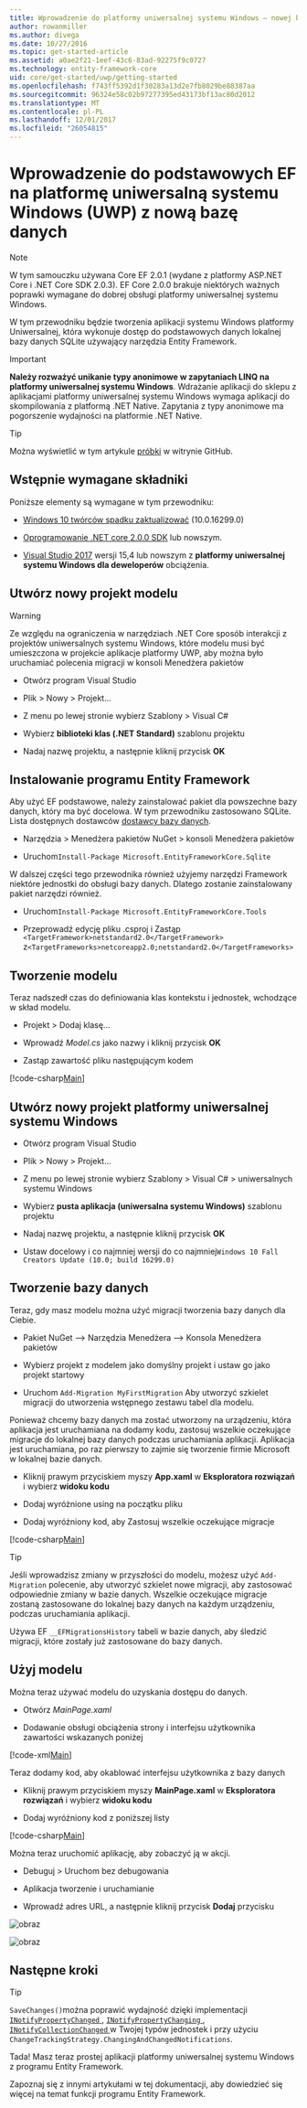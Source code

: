 ```yaml
---
title: Wprowadzenie do platformy uniwersalnej systemu Windows — nowej bazy danych — EF Core
author: rowanmiller
ms.author: divega
ms.date: 10/27/2016
ms.topic: get-started-article
ms.assetid: a0ae2f21-1eef-43c6-83ad-92275f9c0727
ms.technology: entity-framework-core
uid: core/get-started/uwp/getting-started
ms.openlocfilehash: f743ff5392d1f30283a13d2e7fb8029be88387aa
ms.sourcegitcommit: 96324e58c02b97277395ed43173bf13ac80d2012
ms.translationtype: MT
ms.contentlocale: pl-PL
ms.lasthandoff: 12/01/2017
ms.locfileid: "26054815"
---
```

# <a name="getting-started-with-ef-core-on-universal-windows-platform-uwp-with-a-new-database"></a>Wprowadzenie do podstawowych EF na platformę uniwersalną systemu Windows (UWP) z nową bazę danych

> [!NOTE]
> W tym samouczku używana Core EF 2.0.1 (wydane z platformy ASP.NET Core i .NET Core SDK 2.0.3). EF Core 2.0.0 brakuje niektórych ważnych poprawki wymagane do dobrej obsługi platformy uniwersalnej systemu Windows.

W tym przewodniku będzie tworzenia aplikacji systemu Windows platformy Uniwersalnej, która wykonuje dostęp do podstawowych danych lokalnej bazy danych SQLite używający narzędzia Entity Framework.

> [!IMPORTANT]
> **Należy rozważyć unikanie typy anonimowe w zapytaniach LINQ na platformy uniwersalnej systemu Windows**. Wdrażanie aplikacji do sklepu z aplikacjami platformy uniwersalnej systemu Windows wymaga aplikacji do skompilowania z platformą .NET Native. Zapytania z typy anonimowe ma pogorszenie wydajności na platformie .NET Native.

> [!TIP]
> Można wyświetlić w tym artykule [próbki](https://github.com/aspnet/EntityFramework.Docs/tree/master/samples/core/GetStarted/UWP/UWP.SQLite) w witrynie GitHub.

## <a name="prerequisites"></a>Wstępnie wymagane składniki

Poniższe elementy są wymagane w tym przewodniku:

* [Windows 10 twórców spadku zaktualizować](https://support.microsoft.com/en-us/help/4027667/windows-update-windows-10) (10.0.16299.0)

* [Oprogramowanie .NET core 2.0.0 SDK](https://www.microsoft.com/net/core) lub nowszym.

* [Visual Studio 2017](https://www.visualstudio.com/downloads/) wersji 15,4 lub nowszym z **platformy uniwersalnej systemu Windows dla deweloperów** obciążenia.

## <a name="create-a-new-model-project"></a>Utwórz nowy projekt modelu

> [!WARNING]
> Ze względu na ograniczenia w narzędziach .NET Core sposób interakcji z projektów uniwersalnych systemu Windows, które modelu musi być umieszczona w projekcie aplikacje platformy UWP, aby można było uruchamiać polecenia migracji w konsoli Menedżera pakietów

* Otwórz program Visual Studio

* Plik > Nowy > Projekt...

* Z menu po lewej stronie wybierz Szablony > Visual C#

* Wybierz **biblioteki klas (.NET Standard)** szablonu projektu

* Nadaj nazwę projektu, a następnie kliknij przycisk **OK**

## <a name="install-entity-framework"></a>Instalowanie programu Entity Framework

Aby użyć EF podstawowe, należy zainstalować pakiet dla powszechne bazy danych, który ma być docelowa. W tym przewodniku zastosowano SQLite. Lista dostępnych dostawców [dostawcy bazy danych](../../providers/index.md).

* Narzędzia > Menedżera pakietów NuGet > konsoli Menedżera pakietów

* Uruchom`Install-Package Microsoft.EntityFrameworkCore.Sqlite`

W dalszej części tego przewodnika również użyjemy narzędzi Framework niektóre jednostki do obsługi bazy danych. Dlatego zostanie zainstalowany pakiet narzędzi również.

* Uruchom`Install-Package Microsoft.EntityFrameworkCore.Tools`

* Przeprowadź edycję pliku .csproj i Zastąp `<TargetFramework>netstandard2.0</TargetFramework>` z`<TargetFrameworks>netcoreapp2.0;netstandard2.0</TargetFrameworks>`

## <a name="create-your-model"></a>Tworzenie modelu

Teraz nadszedł czas do definiowania klas kontekstu i jednostek, wchodzące w skład modelu.

* Projekt > Dodaj klasę...

* Wprowadź *Model.cs* jako nazwy i kliknij przycisk **OK**

* Zastąp zawartość pliku następującym kodem

[!code-csharp[Main](../../../../samples/core/GetStarted/UWP/UWP.Model/Model.cs)]

## <a name="create-a-new-uwp-project"></a>Utwórz nowy projekt platformy uniwersalnej systemu Windows

* Otwórz program Visual Studio

* Plik > Nowy > Projekt...

* Z menu po lewej stronie wybierz Szablony > Visual C# > uniwersalnych systemu Windows

* Wybierz **pusta aplikacja (uniwersalna systemu Windows)** szablonu projektu

* Nadaj nazwę projektu, a następnie kliknij przycisk **OK**

* Ustaw docelowy i co najmniej wersji do co najmniej`Windows 10 Fall Creators Update (10.0; build 16299.0)`

## <a name="create-your-database"></a>Tworzenie bazy danych

Teraz, gdy masz modelu można użyć migracji tworzenia bazy danych dla Ciebie.

* Pakiet NuGet –> Narzędzia Menedżera –> Konsola Menedżera pakietów

* Wybierz projekt z modelem jako domyślny projekt i ustaw go jako projekt startowy

* Uruchom `Add-Migration MyFirstMigration` Aby utworzyć szkielet migracji do utworzenia wstępnego zestawu tabel dla modelu.

Ponieważ chcemy bazy danych ma zostać utworzony na urządzeniu, która aplikacja jest uruchamiana na dodamy kodu, zastosuj wszelkie oczekujące migracje do lokalnej bazy danych podczas uruchamiania aplikacji. Aplikacja jest uruchamiana, po raz pierwszy to zajmie się tworzenie firmie Microsoft w lokalnej bazie danych.

* Kliknij prawym przyciskiem myszy **App.xaml** w **Eksploratora rozwiązań** i wybierz **widoku kodu**

* Dodaj wyróżnione using na początku pliku

* Dodaj wyróżniony kod, aby Zastosuj wszelkie oczekujące migracje

[!code-csharp[Main](../../../../samples/core/GetStarted/UWP/UWP.SQLite/App.xaml.cs?highlight=1,25-28)]

> [!TIP]  
> Jeśli wprowadzisz zmiany w przyszłości do modelu, możesz użyć `Add-Migration` polecenie, aby utworzyć szkielet nowe migracji, aby zastosować odpowiednie zmiany w bazie danych. Wszelkie oczekujące migracje zostaną zastosowane do lokalnej bazy danych na każdym urządzeniu, podczas uruchamiania aplikacji.
>
>Używa EF `__EFMigrationsHistory` tabeli w bazie danych, aby śledzić migracji, które zostały już zastosowane do bazy danych.

## <a name="use-your-model"></a>Użyj modelu

Można teraz używać modelu do uzyskania dostępu do danych.

* Otwórz *MainPage.xaml*

* Dodawanie obsługi obciążenia strony i interfejsu użytkownika zawartości wskazanych poniżej

[!code-xml[Main](../../../../samples/core/GetStarted/UWP/UWP.SQLite/MainPage.xaml?highlight=9,11-23)]

Teraz dodamy kod, aby okablować interfejsu użytkownika z bazy danych

* Kliknij prawym przyciskiem myszy **MainPage.xaml** w **Eksploratora rozwiązań** i wybierz **widoku kodu**

* Dodaj wyróżniony kod z poniższej listy

[!code-csharp[Main](../../../../samples/core/GetStarted/UWP/UWP.SQLite/MainPage.xaml.cs?highlight=30-48)]

Można teraz uruchomić aplikację, aby zobaczyć ją w akcji.

* Debuguj > Uruchom bez debugowania

* Aplikacja tworzenie i uruchamianie

* Wprowadź adres URL, a następnie kliknij przycisk **Dodaj** przycisku

![obraz](_static/create.png)

![obraz](_static/list.png)

## <a name="next-steps"></a>Następne kroki

> [!TIP]
> `SaveChanges()`można poprawić wydajność dzięki implementacji [ `INotifyPropertyChanged` ](https://msdn.microsoft.com/en-us/library/system.componentmodel.inotifypropertychanged.aspx), [ `INotifyPropertyChanging` ](https://msdn.microsoft.com/en-us/library/system.componentmodel.inotifypropertychanging.aspx), [ `INotifyCollectionChanged` ](https://msdn.microsoft.com/en-us/library/system.collections.specialized.inotifycollectionchanged.aspx) w Twojej typów jednostek i przy użyciu `ChangeTrackingStrategy.ChangingAndChangedNotifications`.

Tada! Masz teraz prostej aplikacji platformy uniwersalnej systemu Windows z programu Entity Framework.

Zapoznaj się z innymi artykułami w tej dokumentacji, aby dowiedzieć się więcej na temat funkcji programu Entity Framework.

